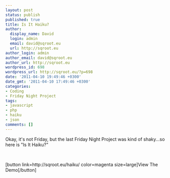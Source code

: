 ```yaml
---
layout: post
status: publish
published: true
title: Is It Haiku?
author:
  display_name: David
  login: admin
  email: david@sqroot.eu
  url: http://sqroot.eu
author_login: admin
author_email: david@sqroot.eu
author_url: http://sqroot.eu
wordpress_id: 698
wordpress_url: http://sqroot.eu/?p=698
date: '2011-04-10 19:49:46 +0300'
date_gmt: '2011-04-10 17:49:46 +0300'
categories:
- Coding
- Friday Night Project
tags:
- javascript
- php
- haiku
- json
comments: []
---
```

<p>Okay, it&#039;s not Friday, but the last Friday Night Project was kind of shaky...so here is &quot;Is It Haiku?&quot;</p>
<p>&nbsp;</p>
<p>[button link=http://sqroot.eu/haiku/ color=magenta size=large]View The Demo[/button]</p>
<p>&nbsp;</p>
